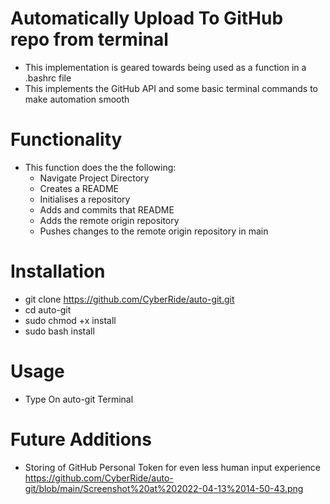 # Automatically Upload To GitHub repo from terminal

- This implementation is geared towards being used as a function in a .bashrc file
- This implements the GitHub API and some basic terminal commands to make automation smooth

# Functionality

- This function does the the following:
  - Navigate Project Directory
  - Creates a README
  - Initialises a repository
  - Adds and commits that README
  - Adds the remote origin repository
  - Pushes changes to the remote origin repository in main

# Installation

- git clone https://github.com/CyberRide/auto-git.git
- cd auto-git
- sudo chmod +x install
- sudo bash install


# Usage
- Type On auto-git Terminal 

# Future Additions

- Storing of GitHub Personal Token for even less human input experience
https://github.com/CyberRide/auto-git/blob/main/Screenshot%20at%202022-04-13%2014-50-43.png
